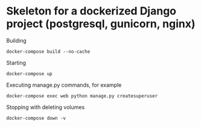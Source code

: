 Skeleton for a dockerized Django project (postgresql, gunicorn, nginx)
========================================================================

Building

`docker-compose build --no-cache`

Starting

`docker-compose up`

Executing manage.py commands, for example

`docker-compose exec web python manage.py createsuperuser`

Stopping with deleting volumes

`docker-compose down -v`
